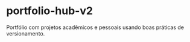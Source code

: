 # portfolio-hub-v2
Portfólio com projetos acadêmicos e pessoais usando boas práticas de versionamento.
